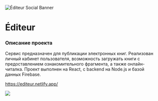![Éditeur Social Banner](https://sun9-37.userapi.com/impg/JiFyrnAd1KbSwEabeQ-e_sG831CGClzEXAthOw/dMu8kVab2vw.jpg?size=970x244&quality=96&sign=0adf4eecc9de2b2cc95207508efeb3b2&type=album)

# Éditeur

### Описание проекта
Сервис предназначен для публикации электронных книг.
Реализован личный кабинет пользователя, возможность загружать книги с предоставлением ознакомительного фрагмента, а также онлайн-читалка.
Проект выполнен на React, с backend на Node.js и базой данных Firebase. 

https://editeur.netlify.app/

![](show-reader.gif)
